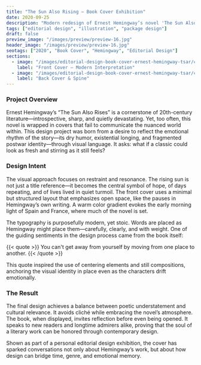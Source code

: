 ```yaml
---
title: "The Sun Also Rising – Book Cover Exhibition"
date: 2020-09-25
description: "Modern redesign of Ernest Hemingway’s novel 'The Sun Also Rises' for an editorial design exhibition."
tags: ["editorial design", "illustration", "package design"]
draft: false
preview_image: "/images/preview/preview-16.jpg"
header_image: "/images/preview/preview-16.jpg"
seotags: ["2020", "Book Cover", "Hemingway", "Editorial Design"]
sections:
  - image: "/images/editorial-design-book-cover-ernest-hemingway-tsar/content-editorial-design-eh-tsar-1.jpg"
    label: "Front Cover – Modern Interpretation"
  - image: "/images/editorial-design-book-cover-ernest-hemingway-tsar/content-editorial-design-eh-tsar-2.jpg"
    label: "Back Cover & Spine"
---
```


### Project Overview

Ernest Hemingway’s “The Sun Also Rises” is a cornerstone of 20th-century literature—introspective, sharp, and quietly devastating. Yet, too often, this novel is wrapped in covers that fail to communicate the nuanced world within. This design project was born from a desire to reflect the emotional rhythm of the story—its dry humor, existential longing, and fragmented postwar identity—through visual language. It asks: what if a classic could look as fresh and stirring as it still feels?

### Design Intent

The visual approach focuses on restraint and resonance. The rising sun is not just a title reference—it becomes the central symbol of hope, of days repeating, and of lives lived in quiet turmoil. The front cover uses a minimal but structured layout that emphasizes open space, like the pauses in Hemingway’s own writing. A warm color gradient evokes the early morning light of Spain and France, where much of the novel is set.

The typography is purposefully modern, yet stoic. Words are placed as Hemingway might place them—carefully, clearly, and with weight. One of the guiding sentiments in the design process came from the book itself:

{{< quote >}}
You can't get away from yourself by moving from one place to another.
{{< /quote >}}

This quote inspired the use of centering elements and still compositions, anchoring the visual identity in place even as the characters drift emotionally.

### The Result

The final design achieves a balance between poetic understatement and cultural relevance. It avoids cliché while embracing the novel’s atmosphere. The book, when displayed, invites reflection before even being opened. It speaks to new readers and longtime admirers alike, proving that the soul of a literary work can be honored through contemporary design.

Shown as part of a personal editorial design exhibition, the cover has sparked conversations not only about Hemingway’s work, but about how design can bridge time, genre, and emotional memory.
